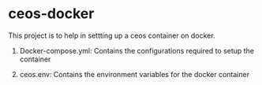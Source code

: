 # ceos-docker

This project is to help in settting up a ceos container on docker. 

1. Docker-compose.yml: Contains the configurations required to setup the container

2. ceos.env: Contains the environment variables for the docker container
